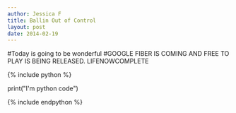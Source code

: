 ```yaml
---
author: Jessica F
title: Ballin Out of Control
layout: post
date: 2014-02-19
---
```


#Today is going to be wonderful
#GOOGLE FIBER IS COMING AND FREE TO PLAY IS BEING RELEASED. LIFENOWCOMPLETE

{% include python %}

print("I'm python code")

{% include endpython %}